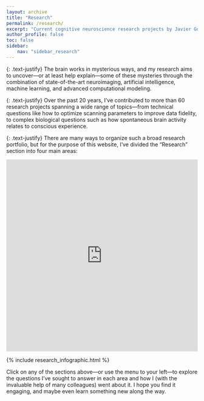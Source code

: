 ```yaml
---
layout: archive
title: "Research"
permalink: /research/
excerpt: "Current cognitive neuroscience research projects by Javier Gonzalez-Castillo"
author_profile: false
toc: false
sidebar:
    nav: "sidebar_research"
---
```


{: .text-justify}
The brain works in mysterious ways, and my research aims to uncover—or at least help explain—some of these mysteries through the combination of state-of-the-art neuroimaging, artificial intelligence, machine learning, and advanced computational modeling.

{: .text-justify}
Over the past 20 years, I’ve contributed to more than 60 research projects spanning a wide range of topics—from technical questions like how to optimize scanning parameters to improve data fidelity, to complex biological questions such as how spontaneous brain activity relates to conscious experience.

{: .text-justify}
There are many ways to organize such a broad research portfolio, but for the purpose of this website, I’ve divided the “Research” section into four main areas:

<iframe src="https://javiergcas.github.io/assets/research-infographic.html"
        style="width:100%;aspect-ratio:1/1;border:none;"></iframe>

{% include research_infographic.html %}

Click on any of the sections above—or use the menu to your left—to explore the questions I’ve sought to answer in each area and how I (with the invaluable help of many colleagues) went about it. I hope you find it engaging, and maybe even learn something new along the way.

